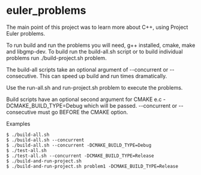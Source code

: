 # euler_problems

The main point of this project was to learn more about C++, using Project Euler problems.

To run build and run the problems you will need, g++ installed, cmake, make and libgmp-dev. To build run the build-all.sh script or to build individual problems run ./build-project.sh problem<xx>.

The build-all scripts take an optional argument of --concurrent or --consecutive. This can speed up build and run times dramatically.

Use the run-all.sh and run-project.sh problem<xx> to execute the problems.

Build scripts have an optional second argument for CMAKE e.c -DCMAKE_BUILD_TYPE=Debug which will be passed. --concurrent or --consecutive must go BEFORE the CMAKE option.

Examples

    $ ./build-all.sh
    $ ./build-all.sh --concurrent
    $ ./build-all.sh --concurrent -DCMAKE_BUILD_TYPE=Debug
    $ ./test-all.sh 
    $ ./test-all.sh --concurrent -DCMAKE_BUILD_TYPE=Release
    $ ./build-and-run-project.sh
    $ ./build-and-run-project.sh problem1 -DCMAKE_BUILD_TYPE=Release
